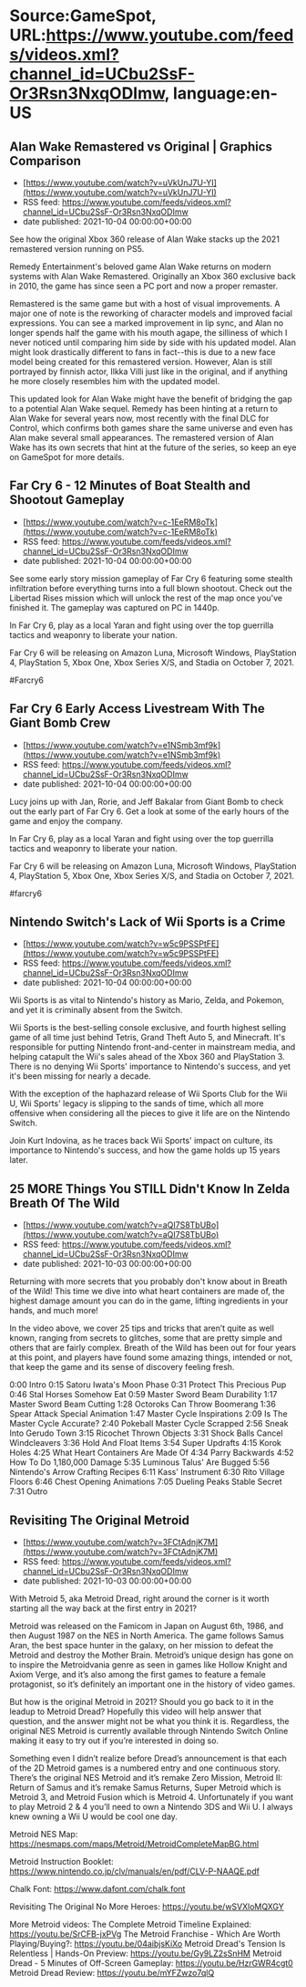 # Source:GameSpot, URL:https://www.youtube.com/feeds/videos.xml?channel_id=UCbu2SsF-Or3Rsn3NxqODImw, language:en-US

## Alan Wake Remastered vs Original | Graphics Comparison
 - [https://www.youtube.com/watch?v=uVkUnJ7U-YI](https://www.youtube.com/watch?v=uVkUnJ7U-YI)
 - RSS feed: https://www.youtube.com/feeds/videos.xml?channel_id=UCbu2SsF-Or3Rsn3NxqODImw
 - date published: 2021-10-04 00:00:00+00:00

See how the original Xbox 360 release of Alan Wake stacks up the 2021 remastered version running on PS5.

Remedy Entertainment's beloved game Alan Wake returns on modern systems with Alan Wake Remastered. Originally an Xbox 360 exclusive back in 2010, the game has since seen a PC port and now a proper remaster.

Remastered is the same game but with a host of visual improvements. A major one of note is the reworking of character models and improved facial expressions. You can see a marked improvement in lip sync, and Alan no longer spends half the game with his mouth agape, the silliness of which I never noticed until comparing him side by side with his updated model. Alan might look drastically different to fans in fact--this is due to a new face model being created for this remastered version. However, Alan is still portrayed by finnish actor, Ilkka Villi just like in the original, and if anything he more closely resembles him with the updated model.

This updated look for Alan Wake might have the benefit of bridging the gap to a potential Alan Wake sequel. Remedy has been hinting at a return to Alan Wake for several years now, most recently with the final DLC for Control, which confirms both games share the same universe and even has Alan make several small appearances. The remastered version of Alan Wake has its own secrets that hint at the future of the series, so keep an eye on GameSpot for more details.

## Far Cry 6 - 12 Minutes of Boat Stealth and Shootout Gameplay
 - [https://www.youtube.com/watch?v=c-1EeRM8oTk](https://www.youtube.com/watch?v=c-1EeRM8oTk)
 - RSS feed: https://www.youtube.com/feeds/videos.xml?channel_id=UCbu2SsF-Or3Rsn3NxqODImw
 - date published: 2021-10-04 00:00:00+00:00

See some early story mission gameplay of Far Cry 6 featuring some stealth infiltration before everything turns into a full blown shootout. Check out the Libertad Rises mission which will unlock the rest of the map once you've finished it. The gameplay was captured on PC in 1440p.

In Far Cry 6, play as a local Yaran and fight using over the top guerrilla tactics and weaponry to liberate your nation.

Far Cry 6 will be releasing on Amazon Luna, Microsoft Windows, PlayStation 4, PlayStation 5, Xbox One, Xbox Series X/S, and Stadia on October 7, 2021.

#Farcry6

## Far Cry 6 Early Access Livestream With The Giant Bomb Crew
 - [https://www.youtube.com/watch?v=e1NSmb3mf9k](https://www.youtube.com/watch?v=e1NSmb3mf9k)
 - RSS feed: https://www.youtube.com/feeds/videos.xml?channel_id=UCbu2SsF-Or3Rsn3NxqODImw
 - date published: 2021-10-04 00:00:00+00:00

Lucy joins up with Jan, Rorie, and Jeff Bakalar from Giant Bomb to check out the early part of Far Cry 6. Get a look at some of the early hours of the game and enjoy the company. 

In Far Cry 6, play as a local Yaran and fight using over the top guerrilla tactics and weaponry to liberate your nation.

Far Cry 6 will be releasing on Amazon Luna, Microsoft Windows, PlayStation 4, PlayStation 5, Xbox One, Xbox Series X/S, and Stadia on October 7, 2021.

#farcry6

## Nintendo Switch's Lack of Wii Sports is a Crime
 - [https://www.youtube.com/watch?v=w5c9PSSPtFE](https://www.youtube.com/watch?v=w5c9PSSPtFE)
 - RSS feed: https://www.youtube.com/feeds/videos.xml?channel_id=UCbu2SsF-Or3Rsn3NxqODImw
 - date published: 2021-10-04 00:00:00+00:00

Wii Sports is as vital to Nintendo's history as Mario, Zelda, and Pokemon, and yet it is criminally absent from the Switch.

Wii Sports is the best-selling console exclusive, and fourth highest selling game of all time just behind Tetris, Grand Theft Auto 5, and Minecraft. It's responsible for putting Nintendo front-and-center in mainstream media, and helping catapult the Wii's sales ahead of the Xbox 360 and PlayStation 3. There is no denying Wii Sports' importance to Nintendo's success, and yet it's been missing for nearly a decade.

With the exception of the haphazard release of Wii Sports Club for the Wii U, Wii Sports' legacy is slipping to the sands of time, which all more offensive when considering all the pieces to give it life are on the Nintendo Switch. 

Join Kurt Indovina, as he traces back Wii Sports' impact on culture, its importance to Nintendo's success, and how the game holds up 15 years later.

## 25 MORE Things You STILL Didn't Know In Zelda Breath Of The Wild
 - [https://www.youtube.com/watch?v=aQI7S8TbUBo](https://www.youtube.com/watch?v=aQI7S8TbUBo)
 - RSS feed: https://www.youtube.com/feeds/videos.xml?channel_id=UCbu2SsF-Or3Rsn3NxqODImw
 - date published: 2021-10-03 00:00:00+00:00

Returning with more secrets that you probably don't know about in Breath of the Wild! This time we dive into what heart containers are made of, the highest damage amount you can do in the game, lifting ingredients in your hands, and much more!

In the video above, we cover 25 tips and tricks that aren’t quite as well known, ranging from secrets to glitches, some that are pretty simple and others that are fairly complex. Breath of the Wild has been out for four years at this point, and players have found some amazing things, intended or not, that keep the game and its sense of discovery feeling fresh.

0:00 Intro
0:15 Satoru Iwata's Moon Phase
0:31 Protect This Precious Pup
0:46 Stal Horses Somehow Eat
0:59 Master Sword Beam Durability
1:17 Master Sword Beam Cutting
1:28 Octoroks Can Throw Boomerang
1:36 Spear Attack Special Animation
1:47 Master Cycle Inspirations
2:09 Is The Master Cycle Accurate?
2:40 Pokeball Master Cycle Scrapped
2:56 Sneak Into Gerudo Town
3:15 Ricochet Thrown Objects
3:31 Shock Balls Cancel Windcleavers
3:36 Hold And Float Items
3:54 Super Updrafts
4:15 Korok Holes
4:25 What Heart Containers Are Made Of
4:34 Parry Backwards
4:52 How To Do 1,180,000 Damage
5:35 Luminous Talus' Are Bugged
5:56 Nintendo's Arrow Crafting Recipes
6:11 Kass' Instrument
6:30 Rito Village Floors
6:46 Chest Opening Animations
7:05 Dueling Peaks Stable Secret
7:31 Outro

## Revisiting The Original Metroid
 - [https://www.youtube.com/watch?v=3FCtAdnjK7M](https://www.youtube.com/watch?v=3FCtAdnjK7M)
 - RSS feed: https://www.youtube.com/feeds/videos.xml?channel_id=UCbu2SsF-Or3Rsn3NxqODImw
 - date published: 2021-10-03 00:00:00+00:00

With Metroid 5, aka Metroid Dread, right around the corner is it worth starting all the way back at the first entry in 2021?

Metroid was released on the Famicom in Japan on August 6th, 1986, and then August 1987 on the NES in North America. The game follows Samus Aran, the best space hunter in the galaxy, on her mission to defeat the Metroid and destroy the Mother Brain. Metroid’s unique design has gone on to inspire the Metroidvania genre as seen in games like Hollow Knight and Axiom Verge, and it’s also among the first games to feature a female protagonist, so it’s definitely an important one in the history of video games.

But how is the original Metroid in 2021? Should you go back to it in the leadup to Metroid Dread? Hopefully this video will help answer that question, and the answer might not be what you think it is. Regardless, the original NES Metroid is currently available through Nintendo Switch Online making it easy to try out if you’re interested in doing so.

Something even I didn’t realize before Dread’s announcement is that each of the 2D Metroid games is a numbered entry and one continuous story. There’s the original NES Metroid and it’s remake Zero Mission, Metroid II: Return of Samus and it’s remake Samus Returns, Super Metroid which is Metroid 3, and Metroid Fusion which is Metroid 4. Unfortunately if you want to play Metroid 2 & 4 you’ll need to own a Nintendo 3DS and Wii U. I always knew owning a Wii U would be cool one day.

Metroid NES Map: https://nesmaps.com/maps/Metroid/MetroidCompleteMapBG.html

Metroid Instruction Booklet: https://www.nintendo.co.jp/clv/manuals/en/pdf/CLV-P-NAAQE.pdf

Chalk Font: https://www.dafont.com/chalk.font

Revisiting The Original No More Heroes: https://youtu.be/wSVXloMQXGY

More Metroid videos:
The Complete Metroid Timeline Explained: https://youtu.be/SrCFB-jxPVg
The Metroid Franchise - Which Are Worth Playing/Buying?: https://youtu.be/04aibjsKiXo
Metroid Dread's Tension Is Relentless | Hands-On Preview: https://youtu.be/Gy9LZ2sSnHM
Metroid Dread - 5 Minutes of Off-Screen Gameplay: https://youtu.be/HzrGWR4cgt0
Metroid Dread Review: https://youtu.be/mYFZwzo7qlQ

